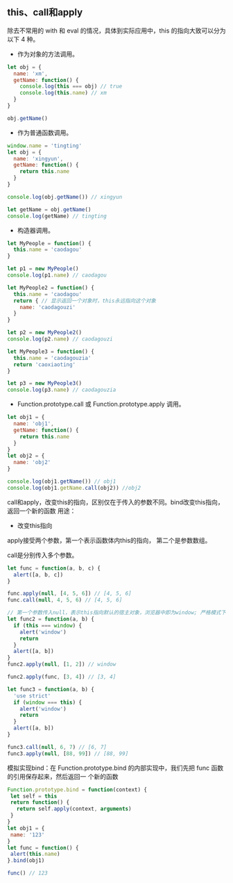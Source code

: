 ## this、call和apply
除去不常用的 with 和 eval 的情况，具体到实际应用中，this 的指向大致可以分为以下 4 种。
* 作为对象的方法调用。
```js
let obj = {
  name: 'xm',
  getName: function() {
    console.log(this === obj) // true
    console.log(this.name) // xm
  }
}

obj.getName()
```
* 作为普通函数调用。
```js
window.name = 'tingting'
let obj = {
  name: 'xingyun',
  getName: function() {
    return this.name
  }
}

console.log(obj.getName()) // xingyun

let getName = obj.getName()
console.log(getName) // tingting
```
* 构造器调用。
```js
let MyPeople = function() {
  this.name = 'caodagou'
}

let p1 = new MyPeople()
console.log(p1.name) // caodagou

let MyPeople2 = function() {
  this.name = 'caodagou'
  return { // 显示返回一个对象时，this永远指向这个对象
    name: 'caodagouzi'
  }
}

let p2 = new MyPeople2()
console.log(p2.name) // caodagouzi

let MyPeople3 = function() {
  this.name = 'caodagouzia'
  return 'caoxiaoting'
}

let p3 = new MyPeople3()
console.log(p3.name) // caodagouzia
```
* Function.prototype.call 或 Function.prototype.apply 调用。
```js
let obj1 = {
  name: 'obj1',
  getName: function() {
    return this.name
  }
}
let obj2 = {
  name: 'obj2'
}

console.log(obj1.getName()) // obj1
console.log(obj1.getName.call(obj2)) //obj2
```
call和apply，改变this的指向，区别仅在于传入的参数不同。bind改变this指向，返回一个新的函数
用途：
* 改变this指向

apply接受两个参数，第一个表示函数体内this的指向，
第二个是参数数组。

call是分别传入多个参数。

```js
let func = function(a, b, c) {
  alert([a, b, c])
}

func.apply(null, [4, 5, 6]) // [4, 5, 6]
func.call(null, 4, 5, 6) // [4, 5, 6]

// 第一个参数传入null，表示this指向默认的宿主对象，浏览器中即为window; 严格模式下仍为null
let func2 = function(a, b) {
  if (this === window) {
    alert('window')
    return
  }
  alert([a, b])
}
func2.apply(null, [1, 2]) // window

func2.apply(func, [3, 4]) // [3, 4]

let func3 = function(a, b) {
  'use strict'
  if (window === this) {
    alert('window')
    return 
  }
  alert([a, b])
}

func3.call(null, 6, 7) // [6, 7]
func3.apply(null, [88, 99]) // [88, 99]


```
 模拟实现bind：在 Function.prototype.bind 的内部实现中，我们先把 func 函数的引用保存起来，然后返回一 个新的函数
 ```js
Function.prototype.bind = function(context) {
  let self = this 
  return function() {
    return self.apply(context, arguments)
  }
}
let obj1 = {
  name: '123'
}
let func = function() {
  alert(this.name)
}.bind(obj1)

func() // 123
```
